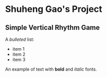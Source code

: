 # Shuheng Gao's Project

## Simple Vertical Rhythm Game

A *bulleted* list:
- item 1
- item 2
- item 3

An example of text with **bold** and *italic* fonts.  
